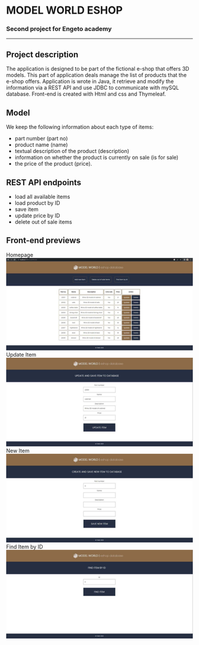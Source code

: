 # **MODEL WORLD ESHOP**
### Second project for Engeto academy 
---
## **Project description**
The application is designed to be part of the fictional e-shop that offers 3D models. 
This part of application deals manage the list of products that the e-shop offers.
Application is wrote in Java, it retrieve and modify the information via a REST API and use JDBC to communicate with mySQL database.
Front-end is created with Html and css and Thymeleaf.

## **Model**
We keep the following information about each type of items:
* part number (part no)
* product name (name)
* textual description of the product (description)
* information on whether the product is currently on sale (is for sale)
* the price of the product (price).

## **REST API endpoints**
* load all available items
* load product by ID
* save item
* update price by ID
* delete out of sale items

## **Front-end previews**
Homepage
![start](1.jpg)
Update Item
![start](4.jpg)
New Item
![start](2.jpg)
Find Item by ID
![start](3.jpg)


